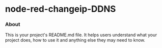 node-red-changeip-DDNS
======================

### About

This is your project's README.md file. It helps users understand what your
project does, how to use it and anything else they may need to know.